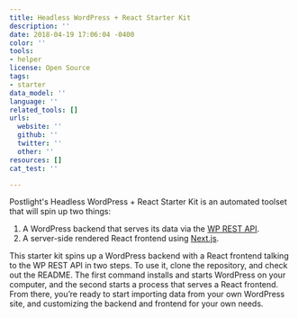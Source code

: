 ```yaml
---
title: Headless WordPress + React Starter Kit
description: ''
date: 2018-04-19 17:06:04 -0400
color: ''
tools:
- helper
license: Open Source
tags:
- starter
data_model: ''
language: ''
related_tools: []
urls:
  website: ''
  github: ''
  twitter: ''
  other: ''
resources: []
cat_test: ''

---
```

Postlight's Headless WordPress + React Starter Kit is an automated toolset that will spin up two things:

1. A WordPress backend that serves its data via the [WP REST API](https://developer.wordpress.org/rest-api/).
2. A server-side rendered React frontend using [Next.js](https://github.com/zeit/next.js/).

This starter kit spins up a WordPress backend with a React frontend talking to the WP REST API in two steps. To use it, clone the repository, and check out the README. The first command installs and starts WordPress on your computer, and the second starts a process that serves a React frontend. From there, you’re ready to start importing data from your own WordPress site, and customizing the backend and frontend for your own needs.